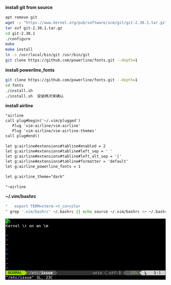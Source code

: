 **install git from source**
```bash
apt remove git
wget -c "https://www.kernel.org/pub/software/scm/git/git-2.30.1.tar.gz"
tar xvf git-2.30.1.tar.gz 
cd git-2.30.1
./configure 
make
make install
ln -s /usr/local/bin/git /usr/bin/git
git clone https://github.com/powerline/fonts.git --depth=1
```

**install powerline_fonts**
```bash
git clone https://github.com/powerline/fonts.git --depth=1
cd fonts
./install.sh  
./install.sh  安装两次来确认
```

**install airline**
```vim
"airline
call plug#begin('~/.vim/plugged')
   Plug 'vim-airline/vim-airline'
   Plug 'vim-airline/vim-airline-themes'
call plug#end()

let g:airline#extensions#tabline#enabled = 2
let g:airline#extensions#tabline#left_sep = ' '
let g:airline#extensions#tabline#left_alt_sep = '|'
let g:airline#extensions#tabline#formatter = 'default'
let g:airline_powerline_fonts = 1  

let g:airline_theme="dark"

"~airline
```

**~/.vim/bashrc**
```bash
"   export TERM=xterm-<t_co>color
" grep '.vim/bashrc' ~/.bashrc || echo source ~/.vim/bashrc >> ~/.bashrc
```

![avatar](imgs/airline.png)
